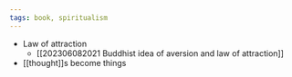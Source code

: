 ```yaml
---
tags: book, spiritualism
---
```

- Law of attraction 
	- [[202306082021 Buddhist idea of aversion and law of attraction]]
- [[thought]]s become things